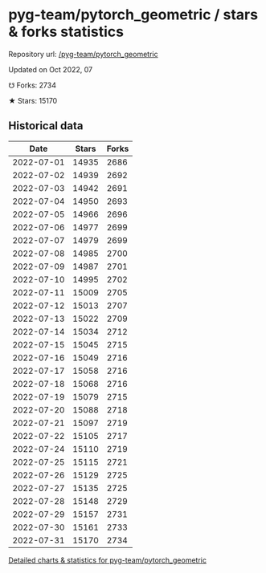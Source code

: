 # pyg-team/pytorch_geometric / stars & forks statistics

Repository url: [/pyg-team/pytorch_geometric](https://github.com/pyg-team/pytorch_geometric)

Updated on Oct 2022, 07

☋ Forks: 2734

★ Stars: 15170

## Historical data
| Date | Stars | Forks |
|------|-------|-------|
| 2022-07-01 | 14935 | 2686 | 
| 2022-07-02 | 14939 | 2692 | 
| 2022-07-03 | 14942 | 2691 | 
| 2022-07-04 | 14950 | 2693 | 
| 2022-07-05 | 14966 | 2696 | 
| 2022-07-06 | 14977 | 2699 | 
| 2022-07-07 | 14979 | 2699 | 
| 2022-07-08 | 14985 | 2700 | 
| 2022-07-09 | 14987 | 2701 | 
| 2022-07-10 | 14995 | 2702 | 
| 2022-07-11 | 15009 | 2705 | 
| 2022-07-12 | 15013 | 2707 | 
| 2022-07-13 | 15022 | 2709 | 
| 2022-07-14 | 15034 | 2712 | 
| 2022-07-15 | 15045 | 2715 | 
| 2022-07-16 | 15049 | 2716 | 
| 2022-07-17 | 15058 | 2716 | 
| 2022-07-18 | 15068 | 2716 | 
| 2022-07-19 | 15079 | 2715 | 
| 2022-07-20 | 15088 | 2718 | 
| 2022-07-21 | 15097 | 2719 | 
| 2022-07-22 | 15105 | 2717 | 
| 2022-07-24 | 15110 | 2719 | 
| 2022-07-25 | 15115 | 2721 | 
| 2022-07-26 | 15129 | 2725 | 
| 2022-07-27 | 15135 | 2725 | 
| 2022-07-28 | 15148 | 2729 | 
| 2022-07-29 | 15157 | 2731 | 
| 2022-07-30 | 15161 | 2733 | 
| 2022-07-31 | 15170 | 2734 | 


[Detailed charts & statistics for pyg-team/pytorch_geometric](https://reviewgithub.com/rep/pyg-team/pytorch_geometric)
